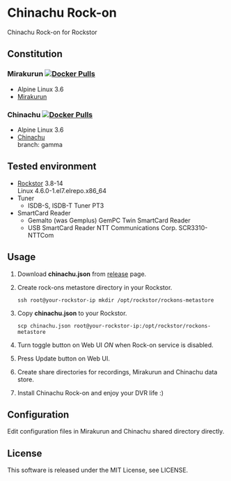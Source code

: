 # Chinachu Rock-on

Chinachu Rock-on for Rockstor

## Constitution
### Mirakurun [![Docker Pulls](https://img.shields.io/docker/pulls/mzyy94/mirakurun-recdvb-pt3.svg?maxAge=2592000&style=flat-square)](https://hub.docker.com/r/mzyy94/mirakurun-recdvb-pt3/)
- Alpine Linux 3.6
- [Mirakurun](https://github.com/kanreisa/Mirakurun)

### Chinachu [![Docker Pulls](https://img.shields.io/docker/pulls/mzyy94/chinachu-beta-mirakurun.svg?maxAge=2592000&style=flat-square)](https://hub.docker.com/r/mzyy94/chinachu-beta-mirakurun/)
- Alpine Linux 3.6
- [Chinachu](https://github.com/kanreisa/Chinachu)  
branch: gamma

## Tested environment
+ [Rockstor](http://rockstor.com/) 3.8-14  
Linux 4.6.0-1.el7.elrepo.x86_64
+ Tuner
  - ISDB-S, ISDB-T Tuner PT3
+ SmartCard Reader
  - Gemalto (was Gemplus) GemPC Twin SmartCard Reader
  - USB SmartCard Reader NTT Communications Corp. SCR3310-NTTCom

## Usage
1. Download **chinachu.json** from [release](https://github.com/mzyy94/Chinachu-rockon/releases) page.
2. Create rock-ons metastore directory in your Rockstor.

    `ssh root@your-rockstor-ip mkdir /opt/rockstor/rockons-metastore`

3. Copy **chinachu.json** to your Rockstor.

    `scp chinachu.json root@your-rockstor-ip:/opt/rockstor/rockons-metastore`

4. Turn toggle button on Web UI *ON* when Rock-on service is disabled.
5. Press Update button on Web UI.
6. Create share directories for recordings, Mirakurun and Chinachu data store.
7. Install Chinachu Rock-on and enjoy your DVR life :)

## Configuration
Edit configuration files in Mirakurun and Chinachu shared directory directly.

## License
This software is released under the MIT License, see LICENSE.
